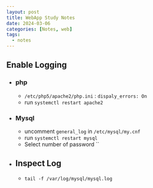 ```yaml
---
layout: post
title: WebApp Study Notes
date: 2024-03-06
categories: [Notes, web]
tags:
  - notes
---
```


## Enable Logging

  - ### php
    - `/etc/php5/apache2/php.ini` : `dispaly_errors: On`
    - run `systemctl restart apache2`
- ### Mysql
	- uncomment `general_log` in `/etc/mysql/my.cnf`
	- run `systemctl restart mysql`
	- Select number of password ``
- ## Inspect Log
	- `tail -f /var/log/mysql/mysql.log`


